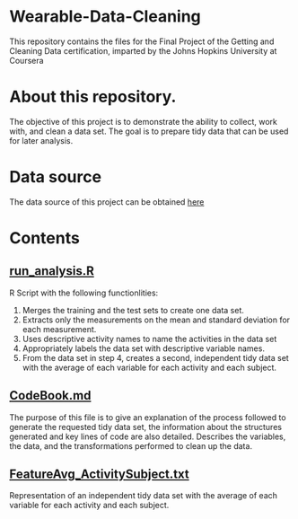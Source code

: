 
# Wearable-Data-Cleaning
This repository contains the files for the Final Project of the Getting and Cleaning Data certification, imparted by the Johns Hopkins University at Coursera

# About this repository.
The objective of this project is to demonstrate the ability to collect, work with, and clean a data set. The goal is to prepare tidy data that can be used for later analysis.

# Data source
The data source of this project can be obtained [here](https://d396qusza40orc.cloudfront.net/getdata/projectfiles/UCI%20HAR%20Dataset.zip)

# Contents

## [run_analysis.R](https://github.com/Gustavo-Hernandez/Wearable-Data-Cleaning/blob/master/run_analysis.R "run_analysis.R")
R Script with the following functionlities:

1.  Merges the training and the test sets to create one data set.
2.  Extracts only the measurements on the mean and standard deviation for each measurement.
3.  Uses descriptive activity names to name the activities in the data set
4.  Appropriately labels the data set with descriptive variable names.
5.  From the data set in step 4, creates a second, independent tidy data set with the average of each variable for each activity and each subject.
## [CodeBook.md](https://github.com/Gustavo-Hernandez/Wearable-Data-Cleaning/blob/master/CodeBook.md "CodeBook.md")
The purpose of this file is to give an explanation of the process followed to generate the requested tidy data set, the information about the structures generated and key lines of code are also detailed. Describes the variables, the data, and the transformations performed to clean up the data.

## [FeatureAvg_ActivitySubject.txt](https://github.com/Gustavo-Hernandez/Wearable-Data-Cleaning/blob/master/FeatureAvg_ActivitySubject.txt "FeatureAvg_ActivitySubject.txt")
Representation of an independent tidy data set with the average of each variable for each activity and each subject.
